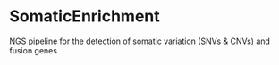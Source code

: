 # SomaticEnrichment
NGS pipeline for the detection of somatic variation (SNVs &amp; CNVs) and fusion genes
